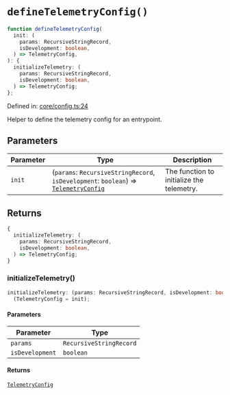 # `defineTelemetryConfig()`

```ts
function defineTelemetryConfig(
  init: (
    params: RecursiveStringRecord,
    isDevelopment: boolean,
  ) => TelemetryConfig,
): {
  initializeTelemetry: (
    params: RecursiveStringRecord,
    isDevelopment: boolean,
  ) => TelemetryConfig;
};
```

Defined in: [core/config.ts:24](https://github.com/adobe/aio-lib-telemetry/tree/main/source/core/config.ts#L24)

Helper to define the telemetry config for an entrypoint.

## Parameters

| Parameter | Type                                                                                                                     | Description                               |
| --------- | ------------------------------------------------------------------------------------------------------------------------ | ----------------------------------------- |
| `init`    | (`params`: `RecursiveStringRecord`, `isDevelopment`: `boolean`) => [`TelemetryConfig`](../interfaces/TelemetryConfig.md) | The function to initialize the telemetry. |

## Returns

```ts
{
  initializeTelemetry: (
    params: RecursiveStringRecord,
    isDevelopment: boolean,
  ) => TelemetryConfig;
}
```

### initializeTelemetry()

```ts
initializeTelemetry: (params: RecursiveStringRecord, isDevelopment: boolean) =>
  (TelemetryConfig = init);
```

#### Parameters

| Parameter       | Type                    |
| --------------- | ----------------------- |
| `params`        | `RecursiveStringRecord` |
| `isDevelopment` | `boolean`               |

#### Returns

[`TelemetryConfig`](../interfaces/TelemetryConfig.md)
